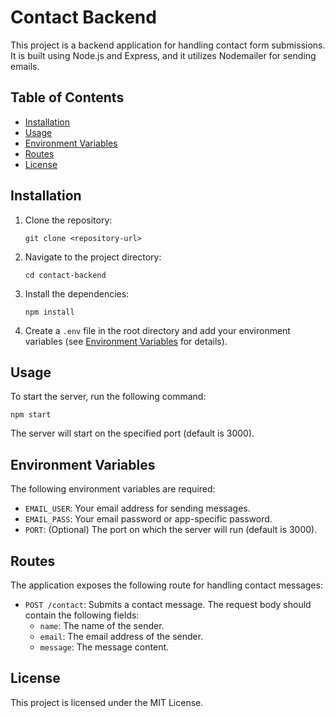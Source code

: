 # Contact Backend

This project is a backend application for handling contact form submissions. It is built using Node.js and Express, and it utilizes Nodemailer for sending emails.

## Table of Contents

- [Installation](#installation)
- [Usage](#usage)
- [Environment Variables](#environment-variables)
- [Routes](#routes)
- [License](#license)

## Installation

1. Clone the repository:
   ```
   git clone <repository-url>
   ```

2. Navigate to the project directory:
   ```
   cd contact-backend
   ```

3. Install the dependencies:
   ```
   npm install
   ```

4. Create a `.env` file in the root directory and add your environment variables (see [Environment Variables](#environment-variables) for details).

## Usage

To start the server, run the following command:
```
npm start
```
The server will start on the specified port (default is 3000).

## Environment Variables

The following environment variables are required:

- `EMAIL_USER`: Your email address for sending messages.
- `EMAIL_PASS`: Your email password or app-specific password.
- `PORT`: (Optional) The port on which the server will run (default is 3000).

## Routes

The application exposes the following route for handling contact messages:

- `POST /contact`: Submits a contact message. The request body should contain the following fields:
  - `name`: The name of the sender.
  - `email`: The email address of the sender.
  - `message`: The message content.

## License

This project is licensed under the MIT License.
